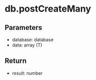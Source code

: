 # db.postCreateMany

## Parameters
- database: database
- data: array (T)


## Return
- result: number
